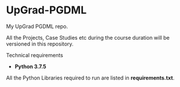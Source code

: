 # UpGrad-PGDML
My UpGrad PGDML repo.

All the Projects, Case Studies etc during the course duration will be versioned in this repository.

Technical requirements
 * **Python 3.7.5**
 
 All the Python Libraries required to run are listed in **requirements.txt**. 

